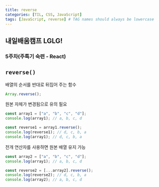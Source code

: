 ```yaml
---
title: reverse
categories: [TIL, CSS, JavaScript]
tags: [JavaScript, reverse] # TAG names should always be lowercase
---
```


## 내일배움캠프 LGLG!

### 5주차(주특기 숙련 - React)

## **`reverse()`**

배열의 순서를 반대로 뒤집어 주는 함수

```js
Array.reverse();
```

원본 자체가 변경됨으로 유의 필요

```js
const array1 = ["a", "b", "c", "d"];
console.log(array1); // a, b, c, d

const reverse1 = array1.reverse();
console.log(reverse1); // d, c, b, a
console.log(array1); // d, c, b, a
```

전개 연산자를 사용하면 원본 배열 유지 가능

```js
const array2 = ["a", "b", "c", "d"];
console.log(array1); // a, b, c, d

const reverse2 = [...array2].reverse();
console.log(reverse2); // d, c, b, a
console.log(array2); // a, b, c, d
```
